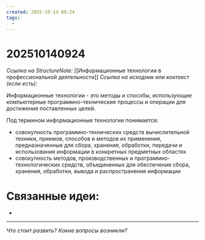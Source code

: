 ```yaml
---
created: 2025-10-14 09:24
tags:
  -
---
```

# 202510140924
*Ссылка на StructureNote:* [[Информационные технологии в профессиональной деятельности]]
*Ссылка на исходник или контекст (если есть):* 

Информационные технологии - это методы и способы, использующие компьютерные программно-технические процессы и операции для достижения поставленных целей.

Под термином информационные технологии понимается:
- совокупность программно-технических средств вычислительной техники, приемов, способов и методов их применения, предназначенные для сбора, хранения, обработки, передачи и использования информации в конкретных предметных областях
- совокупность методов, производственных и программно-технологических средств, объединенных для обеспечения сбора, хранения, обработки, вывода и распространения информации



# Связанные идеи:
* 
---

*Что стоит развить? Какие вопросы возникли?*